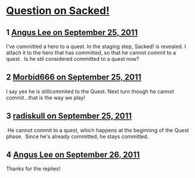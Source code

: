 # [Question on Sacked!](https://community.fantasyflightgames.com/topic/53699-question-on-sacked/)

## 1 [Angus Lee on September 25, 2011](https://community.fantasyflightgames.com/topic/53699-question-on-sacked/?do=findComment&comment=532841)

I've committed a hero to a quest. In the staging step, Sacked! is revealed. I attach it to the hero that has committed, so that he cannot commit to a quest.  Is he stil considered committed to a quest now?

## 2 [Morbid666 on September 25, 2011](https://community.fantasyflightgames.com/topic/53699-question-on-sacked/?do=findComment&comment=532871)

I say yes he is stillcommited to the Quest. Next turn though he cannot commit...that is the way we play!

## 3 [radiskull on September 25, 2011](https://community.fantasyflightgames.com/topic/53699-question-on-sacked/?do=findComment&comment=532988)

 He cannot commit to a quest, which happens at the beginning of the Quest phase.  Since he's already committed, he stays committed.

## 4 [Angus Lee on September 26, 2011](https://community.fantasyflightgames.com/topic/53699-question-on-sacked/?do=findComment&comment=533084)

Thanks for the replies!

